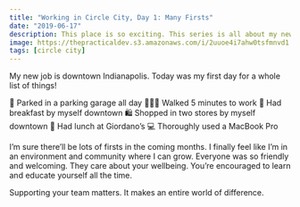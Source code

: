 ```yaml
---
title: "Working in Circle City, Day 1: Many Firsts"
date: "2019-06-17"
description: This place is so exciting. This series is all about my new adventure.
image: https://thepracticaldev.s3.amazonaws.com/i/2uuoe4i7ahw0tsfmnvd1.jpeg
tags: [circle city]
---
```


My new job is downtown Indianapolis. Today was my first day for a whole list of things!

🚗 Parked in a parking garage all day
🚶🏼‍♀️ Walked 5 minutes to work
🍳 Had breakfast by myself downtown
🛍 Shopped in two stores by myself downtown
🍕 Had lunch at Giordano’s
💻 Thoroughly used a MacBook Pro

I’m sure there’ll be lots of firsts in the coming months. I finally feel like I’m in an environment and community where I can grow. Everyone was so friendly and welcoming. They care about your wellbeing. You’re encouraged to learn and educate yourself all the time.

Supporting your team matters. It makes an entire world of difference.
